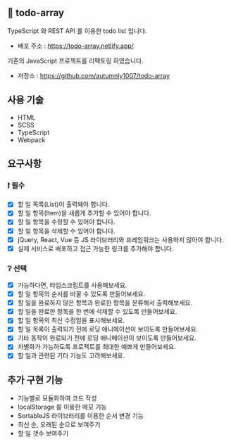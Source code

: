 ## 📌 todo-array

TypeScript 와 REST API 를 이용한 todo list 입니다.
- 배포 주소 : https://todo-array.netlify.app/

기존의 JavaScript 프로젝트를 리팩토링 하였습니다.
- 저장소 : https://github.com/autumnly1007/todo-array

## 사용 기술
- HTML
- SCSS
- TypeScript
- Webpack

## 요구사항

### :exclamation: 필수

- [x] 할 일 목록(List)이 출력돼야 합니다.
- [x] 할 일 항목(Item)을 새롭게 추가할 수 있어야 합니다.
- [x] 할 일 항목을 수정할 수 있어야 합니다.
- [x] 할 일 항목을 삭제할 수 있어야 합니다.
- [x] jQuery, React, Vue 등 JS 라이브러리와 프레임워크는 사용하지 않아야 합니다.
- [x] 실제 서비스로 배포하고 접근 가능한 링크를 추가해야 합니다.

### :grey_question: 선택

- [x] 가능하다면, 타입스크립트를 사용해보세요.
- [x] 할 일 항목의 순서를 바꿀 수 있도록 만들어보세요.
- [x] 할 일을 완료하지 않은 항목과 완료한 항목을 분류해서 출력해보세요.
- [x] 할 일을 완료한 항목을 한 번에 삭제할 수 있도록 만들어보세요.
- [x] 할 일 항목의 최신 수정일을 표시해보세요.
- [x] 할 일 목록이 출력되기 전에 로딩 애니메이션이 보이도록 만들어보세요.
- [x] 기타 동작이 완료되기 전에 로딩 애니메이션이 보이도록 만들어보세요.
- [x] 차별화가 가능하도록 프로젝트를 최대한 예쁘게 만들어보세요.
- [x] 할 일과 관련된 기타 기능도 고려해보세요.

## 추가 구현 기능
- 기능별로 모듈화하여 코드 작성
- localStorage 를 이용한 메모 기능
- SortableJS 라이브러리를 이용한 순서 변경 기능
- 최신 순, 오래된 순으로 보여주기
- 할 일 갯수 보여주기
